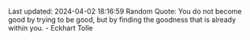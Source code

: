 Last updated: 2024-04-02 18:16:59
Random Quote: You do not become good by trying to be good, but by finding the goodness that is already within you. - Eckhart Tolle